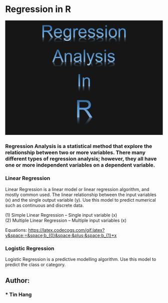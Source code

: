 # Regression in R  
<img src="RegressionAnalysisR.PNG">

### Regression Analysis is a statistical method that explore the relationship between two or more variables. There many different types of regression analysis; however, they all have one or more independent variables on a dependent variable.  
### Linear Regression
Linear Regression is a linear model or linear regression algorithm, and mostly common used. The linear relationship between the input variables (x) and the single output variable (y). 
Use this model to predict numerical such as continuous and discrete data.  

(1) Simple Linear Regression – Single input variable (x)  
(2) Multiple Linear Regression – Multiple input variables (x)  

Equations:
https://latex.codecogs.com/gif.latex?y&space;=&space;b_{0}&space;&plus;&space;b_{1}*x

### Logistic Regression
Logistic Regression is a predictive modelling algorithm.  Use this model to predict the class or category.  

## Author:  
### * Tin Hang  
